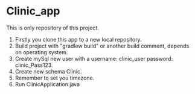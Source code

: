 # Clinic_app

This is only repository of this project.

1. Firstly you clone this app to a new local repository.
2. Build project with "gradlew build" or another build comment, depends on operating system.
3. Create mySql new user with a username: clinic_user password: clinic_Pass123.
4. Create new schema Clinic.
5. Remember to set you timezone.
6. Run ClinicApplication.java
